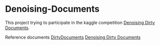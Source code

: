# Denoising-Documents
This project trying to participate in the kaggle competition [Denoising Dirty Documents](https://www.kaggle.com/c/denoising-dirty-documents/overview).

Reference documents
[DirtyDocuments](https://github.com/kayoyin/DirtyDocuments)
[Denoising Dirty Documents](https://colinpriest.com/2015/08/01/denoising-dirty-documents-part-1/)

